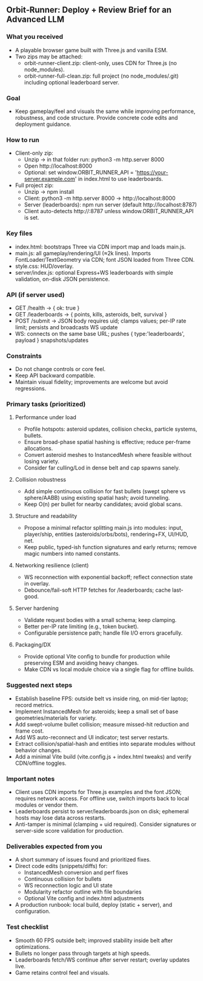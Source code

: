 ## Orbit‑Runner: Deploy + Review Brief for an Advanced LLM

### What you received
- A playable browser game built with Three.js and vanilla ESM.
- Two zips may be attached:
  - orbit-runner-client.zip: client-only, uses CDN for Three.js (no node_modules).
  - orbit-runner-full-clean.zip: full project (no node_modules/.git) including optional leaderboard server.

### Goal
- Keep gameplay/feel and visuals the same while improving performance, robustness, and code structure. Provide concrete code edits and deployment guidance.

### How to run
- Client-only zip:
  - Unzip → in that folder run: python3 -m http.server 8000
  - Open http://localhost:8000
  - Optional: set window.ORBIT_RUNNER_API = 'https://your-server.example.com' in index.html to use leaderboards.
- Full project zip:
  - Unzip → npm install
  - Client: python3 -m http.server 8000 → http://localhost:8000
  - Server (leaderboards): npm run server (default http://localhost:8787)
  - Client auto-detects http://<host>:8787 unless window.ORBIT_RUNNER_API is set.

### Key files
- index.html: bootstraps Three via CDN import map and loads main.js.
- main.js: all gameplay/rendering/UI (≈2k lines). Imports FontLoader/TextGeometry via CDN; font JSON loaded from Three CDN.
- style.css: HUD/overlay.
- server/index.js: optional Express+WS leaderboards with simple validation, on-disk JSON persistence.

### API (if server used)
- GET /health → { ok: true }
- GET /leaderboards → { points, kills, asteroids, belt, survival }
- POST /submit → JSON body requires uid; clamps values; per-IP rate limit; persists and broadcasts WS update
- WS: connects on the same base URL; pushes { type:'leaderboards', payload } snapshots/updates

### Constraints
- Do not change controls or core feel.
- Keep API backward compatible.
- Maintain visual fidelity; improvements are welcome but avoid regressions.

### Primary tasks (prioritized)
1) Performance under load
   - Profile hotspots: asteroid updates, collision checks, particle systems, bullets.
   - Ensure broad-phase spatial hashing is effective; reduce per-frame allocations.
   - Convert asteroid meshes to InstancedMesh where feasible without losing variety.
   - Consider far culling/Lod in dense belt and cap spawns sanely.

2) Collision robustness
   - Add simple continuous collision for fast bullets (swept sphere vs sphere/AABB) using existing spatial hash; avoid tunneling.
   - Keep O(n) per bullet for nearby candidates; avoid global scans.

3) Structure and readability
   - Propose a minimal refactor splitting main.js into modules: input, player/ship, entities (asteroids/orbs/bots), rendering+FX, UI/HUD, net.
   - Keep public, typed-ish function signatures and early returns; remove magic numbers into named constants.

4) Networking resilience (client)
   - WS reconnection with exponential backoff; reflect connection state in overlay.
   - Debounce/fail-soft HTTP fetches for /leaderboards; cache last-good.

5) Server hardening
   - Validate request bodies with a small schema; keep clamping.
   - Better per-IP rate limiting (e.g., token bucket).
   - Configurable persistence path; handle file I/O errors gracefully.

6) Packaging/DX
   - Provide optional Vite config to bundle for production while preserving ESM and avoiding heavy changes.
   - Make CDN vs local module choice via a single flag for offline builds.

### Suggested next steps
- Establish baseline FPS: outside belt vs inside ring, on mid-tier laptop; record metrics.
- Implement InstancedMesh for asteroids; keep a small set of base geometries/materials for variety.
- Add swept-volume bullet collision; measure missed-hit reduction and frame cost.
- Add WS auto-reconnect and UI indicator; test server restarts.
- Extract collision/spatial-hash and entities into separate modules without behavior changes.
- Add a minimal Vite build (vite.config.js + index.html tweaks) and verify CDN/offline toggles.

### Important notes
- Client uses CDN imports for Three.js examples and the font JSON; requires network access. For offline use, switch imports back to local modules or vendor them.
- Leaderboards persist to server/leaderboards.json on disk; ephemeral hosts may lose data across restarts.
- Anti-tamper is minimal (clamping + uid required). Consider signatures or server-side score validation for production.

### Deliverables expected from you
- A short summary of issues found and prioritized fixes.
- Direct code edits (snippets/diffs) for:
  - InstancedMesh conversion and perf fixes
  - Continuous collision for bullets
  - WS reconnection logic and UI state
  - Modularity refactor outline with file boundaries
  - Optional Vite config and index.html adjustments
- A production runbook: local build, deploy (static + server), and configuration.

### Test checklist
- Smooth 60 FPS outside belt; improved stability inside belt after optimizations.
- Bullets no longer pass through targets at high speeds.
- Leaderboards fetch/WS continue after server restart; overlay updates live.
- Game retains control feel and visuals.



